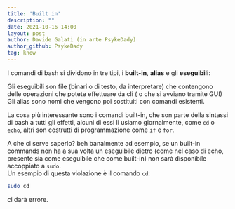 ```yaml
---
title: 'Built in'
description: ""
date: 2021-10-16 14:00
layout: post
author: Davide Galati (in arte PsykeDady)
author_github: PsykeDady
tag: know
---
```


I comandi di bash si dividono in tre tipi, i **built-in**, **alias** e gli **eseguibili**:

Gli eseguibili son file (binari o di testo, da interpretare) che contengono delle operazioni che potete effettuare da cli ( o che si avviano tramite GUI)   
Gli alias sono nomi che vengono poi sostituiti con comandi esistenti.

La cosa più interessante sono i comandi built-in, che son parte della sintassi di bash a tutti gli effetti, alcuni di essi li usiamo giornalmente, come `cd` o `echo`, altri son costrutti di programmazione come `if` e `for`.

A che ci serve saperlo? beh banalmente ad esempio, se un built-in commands non ha a sua volta un eseguibile dietro (come nel caso di echo, presente sia come eseguibile che come built-in) non sarà disponibile accoppiato a `sudo`.  
Un esempio di questa violazione è il comando `cd`:

```bash
sudo cd
```

ci darà errore.
